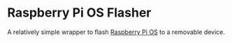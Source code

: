 Raspberry Pi OS Flasher
=======================

A relatively simple wrapper to flash [Raspberry Pi
OS](https://www.raspberrypi.org/software/operating-systems/#raspberry-pi-os-32-bit)
to a removable device.
